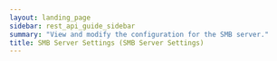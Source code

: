 ```yaml
---
layout: landing_page
sidebar: rest_api_guide_sidebar
summary: "View and modify the configuration for the SMB server."
title: SMB Server Settings (SMB Server Settings)
---
```

